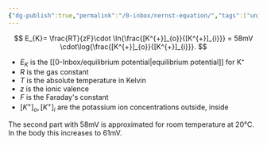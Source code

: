 ```yaml
---
{"dg-publish":true,"permalink":"/0-inbox/nernst-equation/","tags":["uni/fmb/signalling"]}
---
```


$$
E_{K}= \frac{RT}{zF}\cdot \ln{\frac{[K^{+}]_{o}}{[K^{+}]_{i}}} = 58mV \cdot\log{\frac{[K^{+}]_{o}}{[K^{+}]_{i}}}.
$$
- $E_K$ is the [[0-Inbox/equilibrium potential\|equilibrium potential]] for K⁺
- $R$ is the gas constant
- $T$ is the absolute temperature in Kelvin
- $z$ is the ionic valence
- $F$ is the Faraday's constant
- $[K^{+}]_{o},[K^{+}]_{i}$ are the potassium ion concentrations outside, inside

The second part with 58mV is approximated for room temperature at 20°C. In the body this increases to 61mV.
